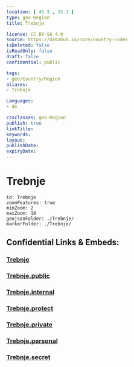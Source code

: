 ```yaml
---
location: [ 45.9 , 15.1 ] 
type: geo-Region
title: Trebnje

license: CC BY-SA 4.0
source: https://datahub.io/core/country-codes
isDeleted: false
isReadOnly: false
draft: false
confidential: public

tags:
- geo/Country/Region
aliases:
- Trebnje

Languages:
- de

cssclasses: geo-Region
publish: true
linkTitle: 
keywords: 
layout: 
publishDate: 
expiryDate: 
---
```


# Trebnje

```leaflet
id: Trebnje
zoomFeatures: true 
minZoom: 2 
maxZoom: 18
geojsonFolder: ./Trebnje/
markerFolder: ./Trebnje/
```


## Confidential Links & Embeds: 

### [Trebnje](/_Standards/Earth/Continent/Europe/Europe~Central/Slovenia/Regions~Slovenia/Jugovzhodna_Slovenija/counties~Jugovzhodna_Slovenija/Trebnje.md) 

### [Trebnje.public](/_public/Earth/Continent/Europe/Europe~Central/Slovenia/Regions~Slovenia/Jugovzhodna_Slovenija/counties~Jugovzhodna_Slovenija/Trebnje.public.md) 

### [Trebnje.internal](/_internal/Earth/Continent/Europe/Europe~Central/Slovenia/Regions~Slovenia/Jugovzhodna_Slovenija/counties~Jugovzhodna_Slovenija/Trebnje.internal.md) 

### [Trebnje.protect](/_protect/Earth/Continent/Europe/Europe~Central/Slovenia/Regions~Slovenia/Jugovzhodna_Slovenija/counties~Jugovzhodna_Slovenija/Trebnje.protect.md) 

### [Trebnje.private](/_private/Earth/Continent/Europe/Europe~Central/Slovenia/Regions~Slovenia/Jugovzhodna_Slovenija/counties~Jugovzhodna_Slovenija/Trebnje.private.md) 

### [Trebnje.personal](/_personal/Earth/Continent/Europe/Europe~Central/Slovenia/Regions~Slovenia/Jugovzhodna_Slovenija/counties~Jugovzhodna_Slovenija/Trebnje.personal.md) 

### [Trebnje.secret](/_secret/Earth/Continent/Europe/Europe~Central/Slovenia/Regions~Slovenia/Jugovzhodna_Slovenija/counties~Jugovzhodna_Slovenija/Trebnje.secret.md)

